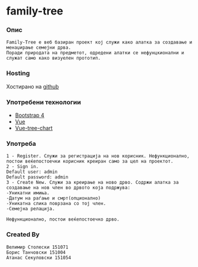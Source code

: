 # family-tree

### Опис
```
Family-Tree е веб базиран проект кој служи како алатка за создавање и менаџирање семејни дрва.
Поради природата на предметот, одредени алатки се нефунцкионални и служат само како визуелен прототип.
```
### Hosting

Хостирано на [github](<https://velimir-97.github.io/>)


### Употребени технологии

* [Bootstrap 4](<https://getbootstrap.com/>) 
* [Vue](<https://vuejs.org/>)
* [Vue-tree-chart](<https://github.com/tower1229/Vue-Tree-Chart>)

### Употреба
```
1 - Register. Служи за регистрација на нов корисник. Нефункционално, 
постои веќепостоечки корисник креиран само за цел на проектот.
2 - Sign in. 
Default user: admin
Default password: admin
3 - Create New. Служи за креирање на ново дрво. Содржи алатка за создавање на нов член во дрвото која подржува:
-Уникатни имиња.
-Датум на раѓање и смрт(опционално)
-Уникатна слика поврзана со тој член.
-Семејна релација.

Нефункционално, постои веќепостоечко дрво.

```

### Created By
```
Велимир Столески 151071
Борис Танчовски 151004
Атанас Секуловски 151054

```